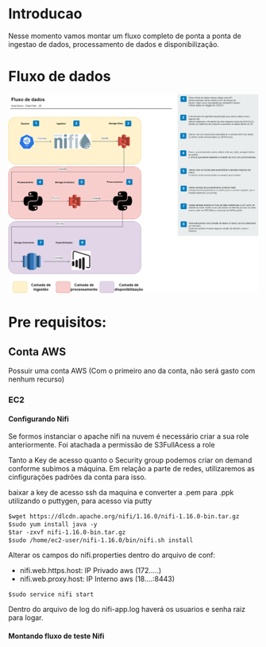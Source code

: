 # Introducao

Nesse momento vamos montar um fluxo completo de ponta a ponta de ingestao de dados, processamento de dados e disponibilização.

# Fluxo de dados

![DataFlow](./images/diagrama_fluxo_dados.drawio.png)

# Pre requisitos:

## Conta AWS

Possuir uma conta AWS (Com o primeiro ano da conta, não será gasto com nenhum recurso)

### EC2

#### Configurando Nifi

Se formos instanciar o apache nifi na nuvem é necessário criar a sua role anteriormente.
Foi atachada a permissão de S3FullAcess a role

Tanto a Key de acesso quanto o Security group podemos criar on demand conforme subimos a máquina. Em relação a parte de redes, utilizaremos as cinfigurações padrões da conta para isso.


baixar a key de acesso ssh da maquina e converter a .pem para .ppk utilizando o puttygen, para acesso via putty

```shell
$wget https://dlcdn.apache.org/nifi/1.16.0/nifi-1.16.0-bin.tar.gz
$sudo yum install java -y
$tar -zxvf nifi-1.16.0-bin.tar.gz
$sudo /home/ec2-user/nifi-1.16.0/bin/nifi.sh install
```

Alterar os campos do nifi.properties dentro do arquivo de conf:
- nifi.web.https.host: IP Privado aws (172.....)
- nifi.web.proxy.host: IP Interno aws (18....:8443)

```shell
$sudo service nifi start
```

Dentro do arquivo de log do nifi-app.log haverá os usuarios e senha raiz para logar.

#### Montando fluxo de teste Nifi

